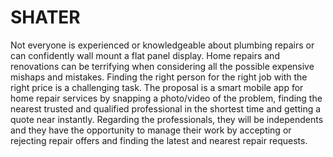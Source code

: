 # SHATER

Not everyone is experienced or knowledgeable about plumbing repairs or can confidently
wall mount a flat panel display. Home repairs and renovations can be terrifying when
considering all the possible expensive mishaps and mistakes. Finding the right person for the
right job with the right price is a challenging task. The proposal is a smart mobile app for
home repair services by snapping a photo/video of the problem, finding the nearest trusted
and qualified professional in the shortest time and getting a quote near instantly. Regarding
the professionals, they will be independents and they have the opportunity to manage their
work by accepting or rejecting repair offers and finding the latest and nearest repair requests.
